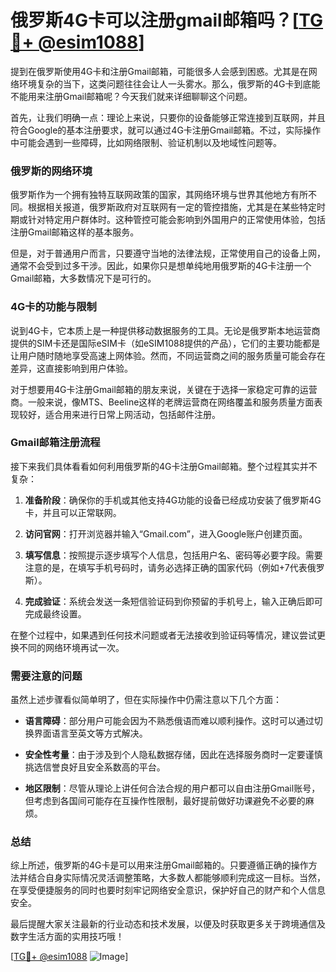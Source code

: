 # 俄罗斯4G卡可以注册gmail邮箱吗？[[TG💪+ @esim1088](https://t.me/s/esim1088)]

提到在俄罗斯使用4G卡和注册Gmail邮箱，可能很多人会感到困惑。尤其是在网络环境复杂的当下，这类问题往往会让人一头雾水。那么，俄罗斯的4G卡到底能不能用来注册Gmail邮箱呢？今天我们就来详细聊聊这个问题。

首先，让我们明确一点：理论上来说，只要你的设备能够正常连接到互联网，并且符合Google的基本注册要求，就可以通过4G卡注册Gmail邮箱。不过，实际操作中可能会遇到一些障碍，比如网络限制、验证机制以及地域性问题等。

### 俄罗斯的网络环境

俄罗斯作为一个拥有独特互联网政策的国家，其网络环境与世界其他地方有所不同。根据相关报道，俄罗斯政府对互联网有一定的管控措施，尤其是在某些特定时期或针对特定用户群体时。这种管控可能会影响到外国用户的正常使用体验，包括注册Gmail邮箱这样的基本服务。

但是，对于普通用户而言，只要遵守当地的法律法规，正常使用自己的设备上网，通常不会受到过多干涉。因此，如果你只是想单纯地用俄罗斯的4G卡注册一个Gmail邮箱，大多数情况下是可行的。

### 4G卡的功能与限制

说到4G卡，它本质上是一种提供移动数据服务的工具。无论是俄罗斯本地运营商提供的SIM卡还是国际eSIM卡（如eSIM1088提供的产品），它们的主要功能都是让用户随时随地享受高速上网体验。然而，不同运营商之间的服务质量可能会存在差异，这直接影响到用户体验。

对于想要用4G卡注册Gmail邮箱的朋友来说，关键在于选择一家稳定可靠的运营商。一般来说，像MTS、Beeline这样的老牌运营商在网络覆盖和服务质量方面表现较好，适合用来进行日常上网活动，包括邮件注册。

### Gmail邮箱注册流程

接下来我们具体看看如何利用俄罗斯的4G卡注册Gmail邮箱。整个过程其实并不复杂：

1. **准备阶段**：确保你的手机或其他支持4G功能的设备已经成功安装了俄罗斯4G卡，并且可以正常联网。
   
2. **访问官网**：打开浏览器并输入“Gmail.com”，进入Google账户创建页面。

3. **填写信息**：按照提示逐步填写个人信息，包括用户名、密码等必要字段。需要注意的是，在填写手机号码时，请务必选择正确的国家代码（例如+7代表俄罗斯）。

4. **完成验证**：系统会发送一条短信验证码到你预留的手机号上，输入正确后即可完成最终设置。

在整个过程中，如果遇到任何技术问题或者无法接收到验证码等情况，建议尝试更换不同的网络环境再试一次。

### 需要注意的问题

虽然上述步骤看似简单明了，但在实际操作中仍需注意以下几个方面：

- **语言障碍**：部分用户可能会因为不熟悉俄语而难以顺利操作。这时可以通过切换界面语言至英文等方式解决。
  
- **安全性考量**：由于涉及到个人隐私数据存储，因此在选择服务商时一定要谨慎挑选信誉良好且安全系数高的平台。

- **地区限制**：尽管从理论上讲任何合法合规的用户都可以自由注册Gmail账号，但考虑到各国间可能存在互操作性限制，最好提前做好功课避免不必要的麻烦。

### 总结

综上所述，俄罗斯的4G卡是可以用来注册Gmail邮箱的。只要遵循正确的操作方法并结合自身实际情况灵活调整策略，大多数人都能够顺利完成这一目标。当然，在享受便捷服务的同时也要时刻牢记网络安全意识，保护好自己的财产和个人信息安全。

最后提醒大家关注最新的行业动态和技术发展，以便及时获取更多关于跨境通信及数字生活方面的实用技巧哦！

[[TG💪+ @esim1088](https://t.me/s/esim1088) ![Image](https://i.postimg.cc/4NQfJmqS/Snipaste-2025-05-13-00-14-12.png)]